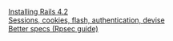 [Installing Rails 4.2](http://railsapps.github.io/installing-rails.html)  
[Sessions, cookies, flash, authentication, devise](http://www.theodinproject.com/ruby-on-rails/sessions-cookies-and-authentication)  
[Better specs (Rpsec guide)](http://betterspecs.org/)  







